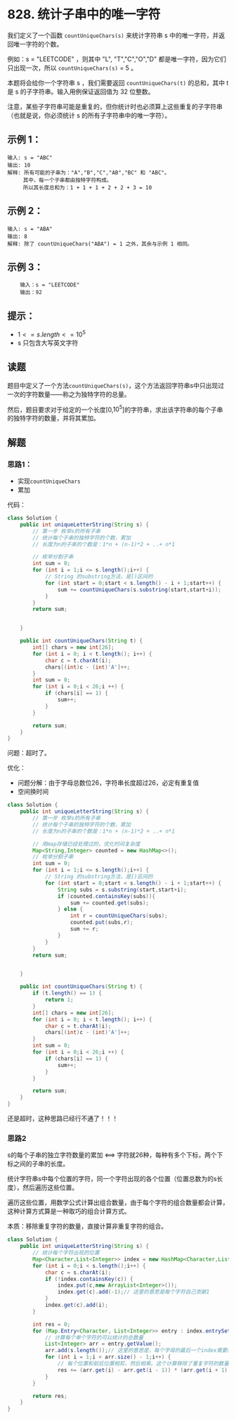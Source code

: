 # 828. 统计子串中的唯一字符

我们定义了一个函数 `countUniqueChars(s)` 来统计字符串 s 中的唯一字符，并返回唯一字符的个数。

例如：s = "LEETCODE" ，则其中 "L", "T","C","O","D" 都是唯一字符，因为它们只出现一次，所以 `countUniqueChars(s)` = 5 。

本题将会给你一个字符串 s ，我们需要返回 `countUniqueChars(t)` 的总和，其中 t 是 s 的子字符串。输入用例保证返回值为 32 位整数。

注意，某些子字符串可能是重复的，但你统计时也必须算上这些重复的子字符串（也就是说，你必须统计 s 的所有子字符串中的唯一字符）。

## 示例 1：
```
输入: s = "ABC"
输出: 10
解释: 所有可能的子串为："A","B","C","AB","BC" 和 "ABC"。
     其中，每一个子串都由独特字符构成。
     所以其长度总和为：1 + 1 + 1 + 2 + 2 + 3 = 10
```

## 示例 2：
```
输入: s = "ABA"
输出: 8
解释: 除了 countUniqueChars("ABA") = 1 之外，其余与示例 1 相同。
```

## 示例 3：
```
    输入：s = "LEETCODE"
    输出：92
```   

## 提示：

- $1 <= s.length <= 10^5$
- s 只包含大写英文字符


## 读题
题目中定义了一个方法`countUniqueChars(s)`，这个方法返回字符串s中只出现过一次的字符数量——称之为独特字符的总量。

然后，题目要求对于给定的一个长度[0,$10^5$]的字符串，求出该字符串的每个子串的独特字符的数量，并将其累加。

## 解题

### 思路1：
- 实现`countUniqueChars`
- 累加

代码：

```java
class Solution {
    public int uniqueLetterString(String s) {
        // 第一步 枚举s的所有子串
        // 统计每个子串的独特字符的个数，累加
        // 长度为n的子串的个数是：1*n + (n-1)*2 + ..+ n*1

        // 枚举分割子串
        int sum = 0;
        for (int i = 1;i <= s.length();i++) {
            // String 的substring方法，是[)区间的
            for (int start = 0;start < s.length() - i + 1;start++) {
                sum += countUniqueChars(s.substring(start,start+i)); 
            }
        }
        return sum;


    }

    public int countUniqueChars(String t) {
        int[] chars = new int[26]; 
        for (int i = 0; i < t.length(); i++) {
            char c = t.charAt(i);
            chars[(int)c - (int)'A']++;
        }
        int sum = 0;
        for (int i = 0;i < 26;i ++) {
            if (chars[i] == 1) {
                sum++;
            }
        }

        return sum;
    }
}
```

问题：超时了。

优化：
- 问题分解：由于字母总数位26，字符串长度超过26，必定有重复值
- 空间换时间

```java
class Solution {
    public int uniqueLetterString(String s) {
        // 第一步 枚举s的所有子串
        // 统计每个子串的独特字符的个数，累加
        // 长度为n的子串的个数是：1*n + (n-1)*2 + ..+ n*1

        // 用map存储已经处理过的，优化时间复杂度
        Map<String,Integer> counted = new HashMap<>();
        // 枚举分割子串
        int sum = 0;
        for (int i = 1;i <= s.length();i++) {
            // String 的substring方法，是[)区间的
            for (int start = 0;start < s.length() - i + 1;start++) {
                String subs = s.substring(start,start+i);
                if (counted.containsKey(subs)){
                    sum += counted.get(subs);
                } else {
                    int r = countUniqueChars(subs);
                    counted.put(subs,r);
                    sum += r;
                }                
            }
        }
        return sum;


    }

    public int countUniqueChars(String t) {
        if (t.length() == 1) {
            return 1;
        }
        int[] chars = new int[26]; 
        for (int i = 0; i < t.length(); i++) {
            char c = t.charAt(i);
            chars[(int)c - (int)'A']++;
        }
        int sum = 0;
        for (int i = 0;i < 26;i ++) {
            if (chars[i] == 1) {
                sum++;
            }
        }

        return sum;
    }
}
```

还是超时，这种思路已经行不通了！！！

### 思路2
s的每个子串的独立字符数量的累加 <==> 字符就26种，每种有多个下标，两个下标之间的子串的长度。
 
统计字符串s中每个位置的字符，同一个字符出现的各个位置（位置总数为的s长度），然后遍历这些位置。

遍历这些位置，用数学公式计算出组合数量，由于每个字符的组合数量都会计算，这种计算方式算是一种取巧的组合计算方式。

本质：移除重复字符的数量，直接计算非重复字符的组合。

```java
class Solution {
    public int uniqueLetterString(String s) {
        // 统计每个字符出现的位置
        Map<Character,List<Integer>> index = new HashMap<Character,List<Integer>>();
        for (int i = 0;i < s.length();i++) {
            char c = s.charAt(i);
            if (!index.containsKey(c)) {
                index.put(c,new ArrayList<Integer>());
                index.get(c).add(-1);// 这里的意思是每个字符自己贡献1
            }
            index.get(c).add(i);
        }

        int res = 0;
        for (Map.Entry<Character, List<Integer>> entry : index.entrySet()) {
            // 计算每个单个字符的可以统计的总数量
            List<Integer> arr = entry.getValue();
            arr.add(s.length());// 这里的意思是，每个字母的最后一个index需要和整个s的最后一个位置计算数量
            for (int i = 1;i < arr.size() - 1;i++) {
                // 每个位置和前后位置相剪，然后相乘。这个计算移除了重复字符的数量
                res += (arr.get(i) - arr.get(i - 1)) * (arr.get(i + 1) - arr.get(i));
            }
        }

        return res;
    }
}
```